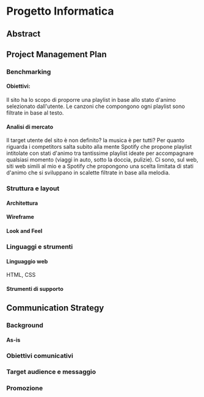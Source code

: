 # Progetto Informatica
## Abstract
## Project Management Plan
### Benchmarking
#### Obiettivi: 
Il sito ha lo scopo di proporre una playlist in base allo stato d'animo selezionato dall'utente. Le canzoni che compongono ogni playlist sono filtrate in base al testo.
#### Analisi di mercato
Il target utente del sito è non definito? la musica è per tutti?
Per quanto riguarda i competitors salta subito alla mente Spotify che propone playlist intitolate con stati d'animo tra tantissime playlist ideate per accompagnare qualsiasi momento (viaggi in auto, sotto la doccia, pulizie). Ci sono, sul web, siti web simili al mio e a Spotify che propongono una scelta limitata di stati d'animo che si sviluppano in scalette filtrate in base alla melodia.
### Struttura e layout
#### Architettura
#### Wireframe
#### Look and Feel
### Linguaggi e strumenti
#### Linguaggio web
HTML, CSS
#### Strumenti di supporto
## Communication Strategy
### Background
#### As-is
### Obiettivi comunicativi
### Target audience e messaggio
### Promozione 
